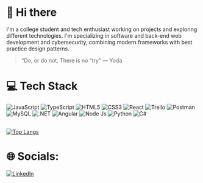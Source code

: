 # 🚀 Hi there

I'm a college student and tech enthusiast working on projects and exploring different technologies. I'm specializing in software and back-end web development and cybersecurity, combining modern frameworks with best practice design patterns.

> “Do, or do not. There is no “try” — Yoda

# 💻 Tech Stack

![JavaScript](https://img.shields.io/badge/javascript-%23323330.svg?style=for-the-badge&logo=javascript&logoColor=%23F7DF1E) ![TypeScript](https://img.shields.io/badge/typescript-%23007ACC.svg?style=for-the-badge&logo=typescript&logoColor=white) ![HTML5](https://img.shields.io/badge/html5-%23E34F26.svg?style=for-the-badge&logo=html5&logoColor=white) ![CSS3](https://img.shields.io/badge/css3-%231572B6.svg?style=for-the-badge&logo=css3&logoColor=white) ![React](https://img.shields.io/badge/react-%2320232a.svg?style=for-the-badge&logo=react&logoColor=%2361DAFB) ![Trello](https://img.shields.io/badge/Trello-%23026AA7.svg?style=for-the-badge&logo=Trello&logoColor=white) ![Postman](https://img.shields.io/badge/Postman-FF6C37?style=for-the-badge&logo=postman&logoColor=white) ![MySQL](https://img.shields.io/badge/MySQL-005C84?style=for-the-badge&logo=mysql&logoColor=white) ![.NET](https://img.shields.io/badge/.NET-512BD4?style=for-the-badge&logo=dotnet&logoColor=white) ![Angular](https://img.shields.io/badge/Angular-DD0031?style=for-the-badge&logo=angular&logoColor=white) ![Node Js](https://img.shields.io/badge/Node%20js-339933?style=for-the-badge&logo=nodedotjs&logoColor=white) ![Python](https://img.shields.io/badge/Python-FFD43B?style=for-the-badge&logo=python&logoColor=blue) ![C#](https://img.shields.io/badge/C%23-239120?style=for-the-badge&logo=csharp&logoColor=white)

<br>[![Top Langs](https://github-readme-stats.vercel.app/api/top-langs/?username=vieelis&layout=donut)](https://github.com/vieelis/github-readme-stats)

# 🌐 Socials:

[![LinkedIn](https://img.shields.io/badge/LinkedIn-%230077B5.svg?logo=linkedin&logoColor=white)]([https://linkedin.com/in/laura-grassi](https://www.linkedin.com/in/bruna-v-66619a19b/)) 

